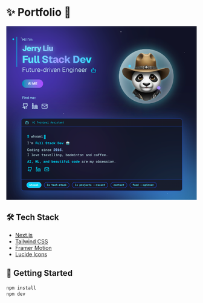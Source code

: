 # ✨ Portfolio 🚀
![alt text](public/image.png)

## 🛠️ Tech Stack

- [Next.js](https://nextjs.org/)
- [Tailwind CSS](https://tailwindcss.com/)
- [Framer Motion](https://www.framer.com/motion/)
- [Lucide Icons](https://lucide.dev/)

## 🚀 Getting Started

```bash
npm install
npm dev